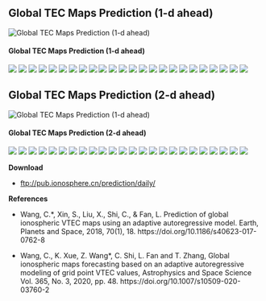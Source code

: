 ## Global TEC Maps Prediction (1-d ahead)

<img class="gim_map" src="/figure/b1pg_tec.gif" alt="Global TEC Maps Prediction (1-d ahead)" />

#### Global TEC Maps Prediction (1-d ahead)

<div id="tecmap" class="gim_tec">
	<a href="/figure/b1pg_tec_0.png"><img src="/figure/small_b1pg_tec_0.png"></a>
	<a href="/figure/b1pg_tec_1.png"><img src="/figure/small_b1pg_tec_1.png"></a>
	<a href="/figure/b1pg_tec_2.png"><img src="/figure/small_b1pg_tec_2.png"></a>
	<a href="/figure/b1pg_tec_3.png"><img src="/figure/small_b1pg_tec_3.png"></a>
	<a href="/figure/b1pg_tec_4.png"><img src="/figure/small_b1pg_tec_4.png"></a>
	<a href="/figure/b1pg_tec_5.png"><img src="/figure/small_b1pg_tec_5.png"></a>
	<a href="/figure/b1pg_tec_6.png"><img src="/figure/small_b1pg_tec_6.png"></a>
	<a href="/figure/b1pg_tec_7.png"><img src="/figure/small_b1pg_tec_7.png"></a>
	<a href="/figure/b1pg_tec_8.png"><img src="/figure/small_b1pg_tec_8.png"></a>
	<a href="/figure/b1pg_tec_9.png"><img src="/figure/small_b1pg_tec_9.png"></a>
	<a href="/figure/b1pg_tec_10.png"><img src="/figure/small_b1pg_tec_10.png"></a>
	<a href="/figure/b1pg_tec_11.png"><img src="/figure/small_b1pg_tec_11.png"></a>
	<a href="/figure/b1pg_tec_12.png"><img src="/figure/small_b1pg_tec_12.png"></a>
	<a href="/figure/b1pg_tec_13.png"><img src="/figure/small_b1pg_tec_13.png"></a>
	<a href="/figure/b1pg_tec_14.png"><img src="/figure/small_b1pg_tec_14.png"></a>
	<a href="/figure/b1pg_tec_15.png"><img src="/figure/small_b1pg_tec_15.png"></a>
	<a href="/figure/b1pg_tec_16.png"><img src="/figure/small_b1pg_tec_16.png"></a>
	<a href="/figure/b1pg_tec_17.png"><img src="/figure/small_b1pg_tec_17.png"></a>
	<a href="/figure/b1pg_tec_18.png"><img src="/figure/small_b1pg_tec_18.png"></a>
	<a href="/figure/b1pg_tec_19.png"><img src="/figure/small_b1pg_tec_19.png"></a>
	<a href="/figure/b1pg_tec_20.png"><img src="/figure/small_b1pg_tec_20.png"></a>
	<a href="/figure/b1pg_tec_21.png"><img src="/figure/small_b1pg_tec_21.png"></a>
	<a href="/figure/b1pg_tec_22.png"><img src="/figure/small_b1pg_tec_22.png"></a>
	<a href="/figure/b1pg_tec_23.png"><img src="/figure/small_b1pg_tec_23.png"></a>
</div>

## Global TEC Maps Prediction (2-d ahead)

<img class="gim_map" src="/figure/b2pg_tec.gif" alt="Global TEC Maps Prediction (1-d ahead)" />

#### Global TEC Maps Prediction (2-d ahead)

<div id="tecmap" class="gim_tec">
	<a href="/figure/b2pg_tec_0.png"><img src="/figure/small_b2pg_tec_0.png"></a>
	<a href="/figure/b2pg_tec_1.png"><img src="/figure/small_b2pg_tec_1.png"></a>
	<a href="/figure/b2pg_tec_2.png"><img src="/figure/small_b2pg_tec_2.png"></a>
	<a href="/figure/b2pg_tec_3.png"><img src="/figure/small_b2pg_tec_3.png"></a>
	<a href="/figure/b2pg_tec_4.png"><img src="/figure/small_b2pg_tec_4.png"></a>
	<a href="/figure/b2pg_tec_5.png"><img src="/figure/small_b2pg_tec_5.png"></a>
	<a href="/figure/b2pg_tec_6.png"><img src="/figure/small_b2pg_tec_6.png"></a>
	<a href="/figure/b2pg_tec_7.png"><img src="/figure/small_b2pg_tec_7.png"></a>
	<a href="/figure/b2pg_tec_8.png"><img src="/figure/small_b2pg_tec_8.png"></a>
	<a href="/figure/b2pg_tec_9.png"><img src="/figure/small_b2pg_tec_9.png"></a>
	<a href="/figure/b2pg_tec_10.png"><img src="/figure/small_b2pg_tec_10.png"></a>
	<a href="/figure/b2pg_tec_11.png"><img src="/figure/small_b2pg_tec_11.png"></a>
	<a href="/figure/b2pg_tec_12.png"><img src="/figure/small_b2pg_tec_12.png"></a>
	<a href="/figure/b2pg_tec_13.png"><img src="/figure/small_b2pg_tec_13.png"></a>
	<a href="/figure/b2pg_tec_14.png"><img src="/figure/small_b2pg_tec_14.png"></a>
	<a href="/figure/b2pg_tec_15.png"><img src="/figure/small_b2pg_tec_15.png"></a>
	<a href="/figure/b2pg_tec_16.png"><img src="/figure/small_b2pg_tec_16.png"></a>
	<a href="/figure/b2pg_tec_17.png"><img src="/figure/small_b2pg_tec_17.png"></a>
	<a href="/figure/b2pg_tec_18.png"><img src="/figure/small_b2pg_tec_18.png"></a>
	<a href="/figure/b2pg_tec_19.png"><img src="/figure/small_b2pg_tec_19.png"></a>
	<a href="/figure/b2pg_tec_20.png"><img src="/figure/small_b2pg_tec_20.png"></a>
	<a href="/figure/b2pg_tec_21.png"><img src="/figure/small_b2pg_tec_21.png"></a>
	<a href="/figure/b2pg_tec_22.png"><img src="/figure/small_b2pg_tec_22.png"></a>
	<a href="/figure/b2pg_tec_23.png"><img src="/figure/small_b2pg_tec_23.png"></a>
</div>

<p><strong>Download</strong></p>
<ul>
	<li><p><a href="ftp://pub.ionosphere.cn/prediction/daily/">ftp://pub.ionosphere.cn/prediction/daily/</a></p></li>
</ul>

<p><strong>References</strong></p>
<ul class="log">
    <li><p>Wang, C.*, Xin, S., Liu, X., Shi, C., & Fan, L. Prediction of global ionospheric VTEC maps using an adaptive autoregressive model. Earth, Planets and Space, 2018, 70(1), 18. https://doi.org/10.1186/s40623-017-0762-8</p></li>
    <li><p>Wang, C., K. Xue, Z. Wang*, C. Shi, L. Fan and T. Zhang, Global ionospheric maps forecasting based on an adaptive autoregressive modeling of grid point VTEC values, Astrophysics and Space Science Vol. 365, No. 3, 2020, pp. 48. https://doi.org/10.1007/s10509-020-03760-2</p></li>
</ul>